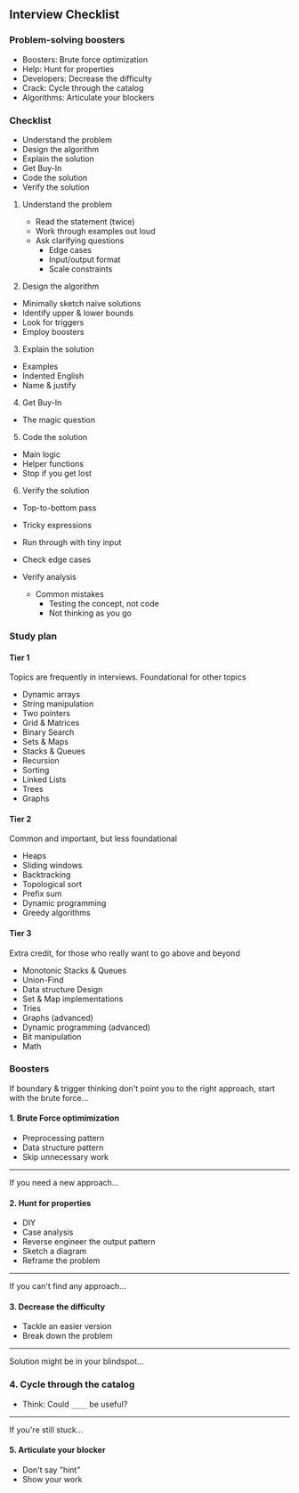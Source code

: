 ## Interview Checklist

### Problem-solving boosters

- Boosters: Brute force optimization
- Help: Hunt for properties
- Developers: Decrease the difficulty
- Crack: Cycle through the catalog
- Algorithms: Articulate your blockers

### Checklist

- Understand the problem
- Design the algorithm
- Explain the solution
- Get Buy-In
- Code the solution
- Verify the solution

1. Understand the problem

   - Read the statement (twice)
   - Work through examples out loud
   - Ask clarifying questions
     - Edge cases
     - Input/output format
     - Scale constraints

2. Design the algorithm

- Minimally sketch naive solutions
- Identify upper & lower bounds
- Look for triggers
- Employ boosters

3. Explain the solution

- Examples
- Indented English
- Name & justify

4. Get Buy-In

- The magic question

5. Code the solution

- Main logic
- Helper functions
- Stop if you get lost

6. Verify the solution

- Top-to-bottom pass
- Tricky expressions
- Run through with tiny input
- Check edge cases
- Verify analysis

  - Common mistakes
    - Testing the concept, not code
    - Not thinking as you go

### Study plan

#### Tier 1

Topics are frequently in interviews. Foundational for other topics

- Dynamic arrays
- String manipulation
- Two pointers
- Grid & Matrices
- Binary Search
- Sets & Maps
- Stacks & Queues
- Recursion
- Sorting
- Linked Lists
- Trees
- Graphs

#### Tier 2

Common and important, but less foundational

- Heaps
- Sliding windows
- Backtracking
- Topological sort
- Prefix sum
- Dynamic programming
- Greedy algorithms

#### Tier 3

Extra credit, for those who really want to go above and beyond

- Monotonic Stacks & Queues
- Union-Find
- Data structure Design
- Set & Map implementations
- Tries
- Graphs (advanced)
- Dynamic programming (advanced)
- Bit manipulation
- Math

### Boosters

If boundary & trigger thinking don't point you to the right approach, start with the brute force...

#### 1. Brute Force optimimization

- Preprocessing pattern
- Data structure pattern
- Skip unnecessary work

---

If you need a new approach...

#### 2. Hunt for properties

- DIY
- Case analysis
- Reverse engineer the output pattern
- Sketch a diagram
- Reframe the problem

---

If you can't find any approach...

#### 3. Decrease the difficulty

- Tackle an easier version
- Break down the problem

---

Solution might be in your blindspot...

### 4. Cycle through the catalog

- Think: Could `____` be useful?

---

If you're still stuck...

#### 5. Articulate your blocker

- Don't say "hint"
- Show your work
